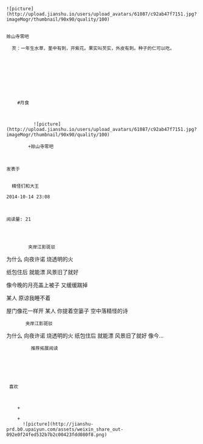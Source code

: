 
    
  
    ![picture](http://upload.jianshu.io/users/upload_avatars/61087/c92ab47f7151.jpg?imageMogr/thumbnail/90x90/quality/100)
    

    赊山寺零吧
  
      芡：一年生水草，茎中有刺，开紫花。果实叫芡实，外皮有刺。种子的仁可以吃。

  
  
    
  


    
      
        #月食
        
          
            
              ![picture](http://upload.jianshu.io/users/upload_avatars/61087/c92ab47f7151.jpg?imageMogr/thumbnail/90x90/quality/100)
            
            +赊山寺零吧
        
        
    
    发表于 

    
      精怪们和大王

    2014-10-14 23:08

    

    阅读量: 21
  


        
            夹岸江影斑驳

  为什么
向夜许诺
烧透明的火

  纸包住后
就能漂
风景旧了就好

  像今晚的月亮盖上被子
又缓缓踹掉

  某人
原谅我睡不着

  屋门像花一样开
某人
你提着空篓子
空中落精怪的诗


        
           夹岸江影斑驳 
 为什么 向夜许诺 烧透明的火 
 纸包住后 就能漂 风景旧了就好 
 像今...
      
    
    
      
      
      
          
             推荐拓展阅读
        
      
    
    
      
          
     喜欢

      
      
        +
                  
        +
          ![picture](http://jianshu-prd.b0.upaiyun.com/assets/weixin_share_out-092e0f24fed532b7b2c00423fdd080f8.png)
        
      
    
  


